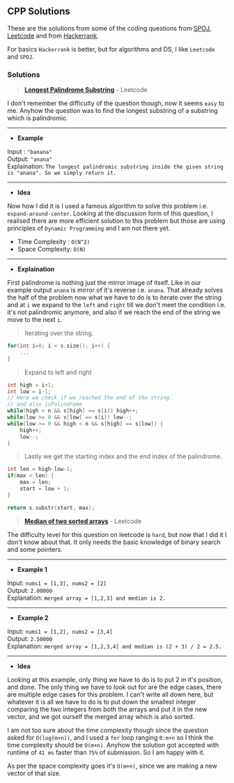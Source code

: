 ## CPP Solutions

These are the solutions from some of the coding questions from [SPOJ](https://www.spoj.com/problems/classical/), [Leetcode](https://leetcode.com) and from [Hackerrank](https://hackerrank.com).

For basics `Hackerrank` is better, but for algorithms and DS, I like `Leetcode` and `SPOJ`.


### Solutions
> **[Longest Palindrome Substring](5.longest-palindromic-substring.cpp)** - Leetcode

I don't remember the difficulty of the question though, now it seems `easy` to me. Anyhow the question was to find the longest substring of a substring which is palindromic.

----
- **Example**

Input : `"banana"`\
Output: `"anana"`\
Explaination: `The longest palindromic substring inside the given string is "anana". So we simply return it.`

----
- **Idea**

Now how I did it is I used a famous algorithm to solve this problem i.e. `expand-around-center`. Looking at the discussion form of this question, I realised there are more efficient solution to this problem but those are using principles of `Dynamic Programming` and I am not there yet.
* Time Complexity : `O(N^2)`
* Space Complexity: `O(N)`

----
- **Explaination**

First palindrome is nothing just the mirror image of itself. Like in our example output `anana` is mirror of it's reverse i.e. `anana`. That already solves the half of the problem now what we have to do is to iterate over the string and at `i` we expand to the `left` and `right` till we don't meet the condition i.e. it's not palindromic anymore, and also if we reach the end of the string we move to the next `i`.

> Iterating over the string.

```c
for(int i=0; i < s.size(); i++) {
    ...
}
```
> Expand to left and right

```c
int high = i+1;
int low = i-1;
// Here we check if we reached the end of the string.
// and also isPalindrome
while(high < n && s[high] == s[i]) high++;
while(low >= 0 && s[low] == s[i]) low--;
while(low >= 0 && high < n && s[high] == s[low]) {
    high++;
    low--;
}
```
> Lastly we get the starting index and the end index of the palindrome.

```c
int len = high-low-1;
if(max < len) {
    max = len;
    start = low + 1;
}

return s.substr(start, max);
```

> **[Median of two sorted arrays](median_sorted_arrays.cc)** - Leetcode

The difficulty level for this question on leetcode is `hard`, but now that I did it I don't know about that. It only needs the basic knowledge of binary search and some pointers.

----
- **Example 1**

Input: `nums1 = [1,3], nums2 = [2]`\
Output: `2.00000`\
Explanation: `merged array = [1,2,3] and median is 2.`

----
- **Example 2**

Input: `nums1 = [1,2], nums2 = [3,4]`\
Output: `2.50000`\
Explanation: `merged array = [1,2,3,4] and median is (2 + 3) / 2 = 2.5.`

----
- **Idea**

Looking at this example, only thing we have to do is to put 2 in it's position, and done. The only thing we have to look out for are the edge cases, there are multiple edge cases for this problem. I can't write all down here, but whatever it is all we have to do is to put down the smallest integer comparing the two integers from both the arrays and put it in the new vector, and we got ourself the merged array which is also sorted.

I am not too sure about the time complexity though since the question asked for `O(log(m+n))`, and I used a `for` loop ranging `0:m+n` so I think the time complexity should be `O(m+n)`. Anyhow the solution got accepted with runtime of `41 ms` faster than `75%` of submission. So I am happy with it.

As per the space complexity goes it's `O(m+n)`, since we are making a new vector of that size.